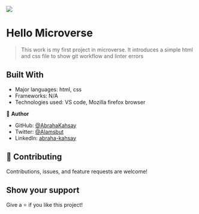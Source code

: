 ![](https://img.shields.io/badge/Microverse-blueviolet)

# Hello Microverse

> This work is my first project in microverse. It introduces a simple html and css file to show git workflow and linter errors

## Built With

- Major languages: html, css
- Frameworks: N/A
- Technologies used: VS code, Mozilla firefox browser

👤 **Author**

- GitHub: [@AbrahaKahsay](https://github.com/AbrahaKahsay)
- Twitter: [@Alamsbut](https://twitter.com/Alamsbut)
- LinkedIn: [abraha-kahsay](www.linkedin.com/in/abraha-kahsay-492771135/)

## 🤝 Contributing

Contributions, issues, and feature requests are welcome!

## Show your support

Give a ⭐️ if you like this project!
